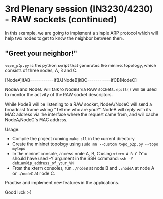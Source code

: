 # 3rd Plenary session (IN3230/4230) - RAW sockets (continued)

In this example, we are going to implement a simple ARP protocol which will help
two nodes to get to know the neighbor between them.

## "Greet your neighbor!"

`topo_p2p.py` is the python script that generates the mininet topology, which
consists of three nodes, A, B and C.

[NodeA]ifAB------------ifBA[NodeB]ifBC------------ifCB[NodeC]

NodeA and NodeC will talk to NodeB via RAW sockets. `epoll()` will be used to
monitor the activity of the RAW socket descriptors.

While NodeB will be listening to a RAW socket, NodeA/NodeC will send a broadcast
frame asking "Tell me who are you?". NodeB will reply with its MAC address via
the interface where the request came from, and will cache NodeA/NodeC's MAC
address.

Usage:

- Compile the project running `make all` in the current directory
- Create the mininet topology using `sudo mn --custom topo_p2p.py --topo mytopo`
- In the mininet console, access node A, B, C using `xterm A B C`
  (You should have used -Y argument in the SSH command:
  `ssh -Y debian@ip_address_of_your_VM`
- From the xterm consoles, run `./nodeB` at node B and `./nodeA` at node A or
  `./nodeC` at node C.

Practise and implement new features in the applications.

Good luck :-)
